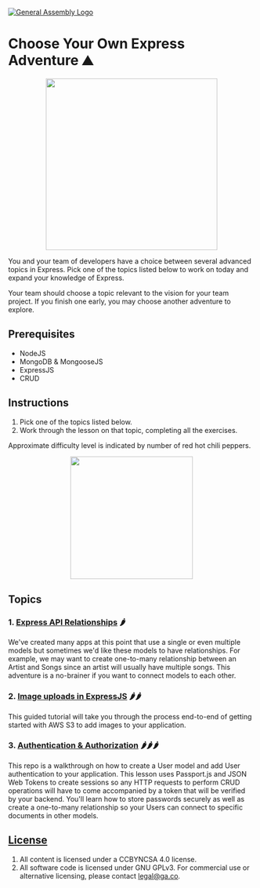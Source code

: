 [![General Assembly Logo](https://camo.githubusercontent.com/1a91b05b8f4d44b5bbfb83abac2b0996d8e26c92/687474703a2f2f692e696d6775722e636f6d2f6b6538555354712e706e67)](https://generalassemb.ly/education/web-development-immersive)

# Choose Your Own Express Adventure ⛰️

<img src="https://media.giphy.com/media/xUOxfgPRwfTn6lXdfO/giphy.gif" width="350" style="display: block; margin: 0 auto;">

You and your team of developers have a choice between several advanced topics in Express. Pick one of the
topics listed below to work on today and expand your knowledge of Express.

Your team should choose a topic relevant to the vision for your team project. If you finish one early, you may choose another adventure to explore.

## Prerequisites

- NodeJS
- MongoDB & MongooseJS
- ExpressJS
- CRUD

## Instructions

1. Pick one of the topics listed below.
1. Work through the lesson on that topic, completing all the exercises.

Approximate difficulty level is indicated by number of red hot chili peppers. 

<!-- ![Pepper](https://media.giphy.com/media/3ohc0Y2TA2KJRO66m4/giphy.gif) -->
<img src="https://media.giphy.com/media/3ohc0Y2TA2KJRO66m4/giphy.gif" width="250" style="display: block; margin: 0 auto;">

## Topics

### 1. [Express API Relationships](../../../express-api-relationships) 🌶️
We've created many apps at this point that use a single or even multiple models but sometimes we'd like these models to have relationships. For example, we may want to create one-to-many relationship between an Artist and Songs since an artist will usually have multiple songs. This adventure is a no-brainer if you want to connect models to each other.

### 2. [Image uploads in ExpressJS](../../../express-s3-uploads) 🌶️🌶️
This guided tutorial will take you through the process end-to-end of getting started with AWS S3 to add images to your application. 

### 3. [Authentication & Authorization](../../../express-auth-api) 🌶️🌶️🌶️
This repo is a walkthrough on how to create a User model and add User authentication to your application. This lesson uses Passport.js and JSON Web Tokens to create sessions so any HTTP requests to perform CRUD operations will have to come accompanied by a token that will be verified by your backend. You'll learn how to store passwords securely as well as create a one-to-many relationship so your Users can connect to specific documents in other models.



 



## [License](LICENSE)

1. All content is licensed under a CC­BY­NC­SA 4.0 license.
1. All software code is licensed under GNU GPLv3. For commercial use or
   alternative licensing, please contact legal@ga.co.
